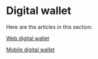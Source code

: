 # Digital wallet

Here are the articles in this section:

[Web digital wallet](web-digital-wallet.md)

[Mobile digital wallet](https://github.com/EcoballChain/docs.ecoball.org/tree/7bbdf02349da0415544c937d7add44b5a85bdf00/digital-wallet/mobile-digital-wallet.md)

